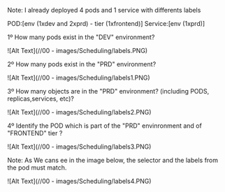 Note: I already deployed 4 pods and 1 service with differents labels

POD:[env (1xdev and 2xprd) - tier (1xfrontend)]
Service:[env (1xprd)]

1º How many pods exist in the "DEV" environment?

![Alt Text](//00 - images/Scheduling/labels.PNG)


2º How many pods exist in the "PRD" environment?

![Alt Text](//00 - images/Scheduling/labels1.PNG)


3º How many objects are in the "PRD" environment? (including PODS, replicas,services, etc)?

![Alt Text](//00 - images/Scheduling/labels2.PNG)


4º Identify the POD which is part of the "PRD" envinronment and of "FRONTEND" tier ?

![Alt Text](//00 - images/Scheduling/labels3.PNG)


Note: 
As We cans ee in the image below, the selector and the labels from the pod must match.

![Alt Text](//00 - images/Scheduling/labels4.PNG)